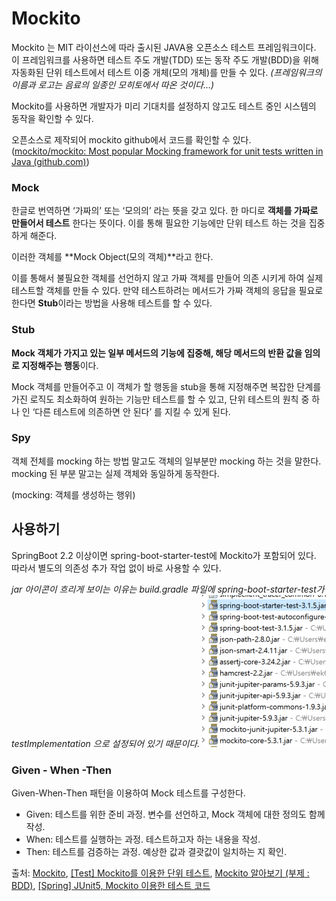 # Mockito

Mockito 는 MIT 라이선스에 따라 출시된 JAVA용 오픈소스 테스트 프레임워크이다. 이 프레임워크를 사용하면 테스트 주도 개발(TDD) 또는 동작 주도 개발(BDD)을 위해 자동화된 단위 테스트에서 테스트 이중 개체(모의 개체)를 만들 수 있다. *(프레임워크의 이름과 로고는 음료의 일종인 모히토에서 따온 것이다…)*

Mockito를 사용하면 개발자가 미리 기대치를 설정하지 않고도 테스트 중인 시스템의 동작을 확인할 수 있다.

오픈소스로 제작되어 mockito github에서 코드를 확인할 수 있다. ([mockito/mockito: Most popular Mocking framework for unit tests written in Java (github.com)](https://github.com/mockito/mockito))

### Mock

한글로 번역하면 ‘가짜의’ 또는 ‘모의의’ 라는 뜻을 갖고 있다. 한 마디로 **객체를 가짜로 만들어서 테스트** 한다는 뜻이다. 이를 통해 필요한 기능에만 단위 테스트 하는 것을 집중하게 해준다.

이러한 객체를 **Mock Object(모의 객체)**라고 한다.

이를 통해서 불필요한 객체를 선언하지 않고 가짜 객체를 만들어 의존 시키게 하여 실제 테스트할 객체를 만들 수 있다. 만약 테스트하려는 메서드가 가짜 객체의 응답을 필요로 한다면 **Stub**이라는 방법을 사용해 테스트를 할 수 있다.

### Stub

**Mock 객체가 가지고 있는 일부 메서드의 기능에 집중해, 해당 메서드의 반환 값을 임의로 지정해주는 행동**이다.

Mock 객체를 만들어주고 이 객체가 할 행동을 stub을 통해 지정해주면 복잡한 단계를 가진 로직도 최소화하여 원하는 기능만 테스트를 할 수 있고, 단위 테스트의 원칙 중 하나 인 ‘다른 테스트에 의존하면 안 된다’ 를 지킬 수 있게 된다.

### Spy

객체 전체를 mocking 하는 방법 말고도 객체의 일부분만 mocking 하는 것을 말한다. mocking 된 부분 말고는 실제 객체와 동일하게 동작한다.

(mocking: 객체를 생성하는 행위)

## 사용하기

SpringBoot 2.2 이상이면 spring-boot-starter-test에 Mockito가 포함되어 있다. 따라서 별도의 의존성 추가 작업 없이 바로 사용할 수 있다.

*jar 아이콘이 흐리게 보이는 이유는 build.gradle 파일에 spring-boot-starter-test가  testImplementation 으로 설정되어 있기 때문이다.*
<img src="../Image/java-mockito-1.png">

### Given - When -Then

Given-When-Then 패턴을 이용하여 Mock 테스트를 구성한다.

- Given: 테스트를 위한 준비 과정. 변수를 선언하고, Mock 객체에 대한 정의도 함께 작성.
- When: 테스트를 실행하는 과정. 테스트하고자 하는 내용을 작성.
- Then:  테스트를 검증하는 과정. 예상한 값과 결괏값이 일치하는 지 확인.

출처: [Mockito](https://en.wikipedia.org/wiki/Mockito), [[Test] Mockito를 이용한 단위 테스트](https://velog.io/@wlsh44/symr7p68), [Mockito 알아보기 (부제 : BDD)](https://loopstudy.tistory.com/315), [[Spring] JUnit5, Mockito 이용한 테스트 코드](https://velog.io/@wonizizi99/Spring-JUnit5-Mockito-이용한-테스트-코드)
